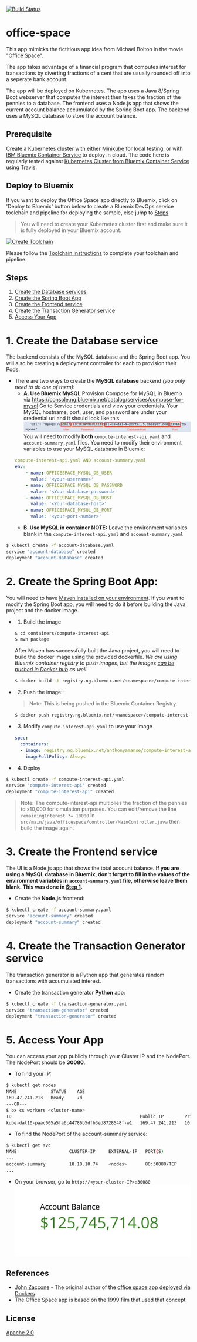 [![Build Status](https://travis-ci.org/IBM/office-space.svg?branch=master)](https://travis-ci.org/IBM/office-space)
# office-space

This app mimicks the fictitious app idea from Michael Bolton in the movie "Office Space".

The app takes advantage of a financial program that computes interest for transactions by diverting fractions of a cent that are usually rounded off into a seperate bank account.

The app will be deployed on Kubernetes. The app uses a Java 8/Spring Boot webserver that computes the interest then takes the fraction of the pennies to a database. The frontend uses a Node.js app that shows the current account balance accumulated by the Spring Boot app. The backend uses a MySQL database to store the account balance.

## Prerequisite

Create a Kubernetes cluster with either [Minikube](https://kubernetes.io/docs/getting-started-guides/minikube) for local testing, or with [IBM Bluemix Container Service](https://github.com/IBM/container-journey-template) to deploy in cloud. The code here is regularly tested against [Kubernetes Cluster from Bluemix Container Service](https://console.ng.bluemix.net/docs/containers/cs_ov.html#cs_ov) using Travis.

## Deploy to Bluemix
If you want to deploy the Office Space app directly to Bluemix, click on 'Deploy to Bluemix' button below to create a Bluemix DevOps service toolchain and pipeline for deploying the sample, else jump to [Steps](#steps)

> You will need to create your Kubernetes cluster first and make sure it is fully deployed in your Bluemix account.

[![Create Toolchain](https://github.com/IBM/container-journey-template/blob/master/images/button.png)](https://console.ng.bluemix.net/devops/setup/deploy/?repository=https://github.com/IBM/office-space)

Please follow the [Toolchain instructions](https://github.com/IBM/container-journey-template/blob/master/Toolchain_Instructions.md) to complete your toolchain and pipeline.

## Steps
1. [Create the Database services](#1-create-the-database-services)
2. [Create the Spring Boot App](#1-create-the-spring-boot-app)
3. [Create the Frontend service](#3-create-the-frontend-service)
4. [Create the Transaction Generator service](#4-create-the-transaction-generator-service)
5. [Access Your App](#5-access-your-app)

# 1. Create the Database service
The backend consists of the MySQL database and the Spring Boot app. You will also be creating a deployment controller for each to provision their Pods.
* There are two ways to create the **MySQL database** backend *(you only need to do one of them)*:
	* **A. Use Bluemix MySQL**
    Provision Compose for MySQL in Bluemix via https://console.ng.bluemix.net/catalog/services/compose-for-mysql
    Go to Service credentials and view your credentials. Your MySQL hostname, port, user, and password are under your credential uri and it should look like this
    ![images](images/mysqlservice.png)
	You will need to modify **both** `compute-interest-api.yaml` and `account-summary.yaml` files. You need to modify their environment variables to use your MySQL database in Bluemix:
    ```yaml
    compute-interest-api.yaml AND account-summary.yaml
    env:
        - name: OFFICESPACE_MYSQL_DB_USER
          value: '<your-username>'
        - name: OFFICESPACE_MYSQL_DB_PASSWORD
          value: '<Your-database-password>'
        - name: OFFICESPACE_MYSQL_DB_HOST
          value: '<Your-database-host>'
        - name: OFFICESPACE_MYSQL_DB_PORT
          value: '<your-port-number>'
    ```
    * **B. Use MySQL in container**
    **NOTE:** Leave the environment variables blank in the `compute-interest-api.yaml` and `account-summary.yaml`
```bash
$ kubectl create -f account-database.yaml
service "account-database" created
deployment "account-database" created
```

# 2. Create the **Spring Boot** App:
You will need to have [Maven installed on your environment](https://maven.apache.org/index.html).
If you want to modify the Spring Boot app, you will need to do it before building the Java project and the docker image.
* 1. Build the image
	```bash
    $ cd containers/compute-interest-api
    $ mvn package
    ```
    After Maven has successfully built the Java project, you will need to build the docker image using the provided dockerfile. *We are using Bluemix container registry to push images, but the images [can be pushed in Docker hub](https://docs.docker.com/datacenter/dtr/2.2/guides/user/manage-images/pull-and-push-images) as well.*
    ```bash
    $ docker build -t registry.ng.bluemix.net/<namespace>/compute-interest-api .
    ```
* 2. Push the image:
	> Note: This is being pushed in the Bluemix Container Registry.

	```bash
    $ docker push registry.ng.bluemix.net/<namespace>/compute-interest-api .
    ```
* 3. Modify `compute-interest-api.yaml` to use your image
	```yaml
    spec:
      containers:
      - image: registry.ng.bluemix.net/anthonyamanse/compute-interest-api ## replace this one with your image name
        imagePullPolicy: Always
    ```
* 4. Deploy
```bash
$ kubectl create -f compute-interest-api.yaml
service "compute-interest-api" created
deployment "compute-interest-api" created
```
> Note: The compute-interest-api multiplies the fraction of the pennies to x10,000 for simulation purposes. You can edit/remove the line `remainingInterest *= 10000` in `src/main/java/officespace/controller/MainController.java` then build the image again.

# 3. Create the Frontend service
The UI is a Node.js app that shows the total account balance.
**If you are using a MySQL database in Bluemix, don't forget to fill in the values of the environment variables in `account-summary.yaml` file, otherwise leave them blank. This was done in [Step 1](#1-create-the-database-services).**


* Create the **Node.js** frontend:
```bash
$ kubectl create -f account-summary.yaml
service "account-summary" created
deployment "account-summary" created
```

# 4. Create the Transaction Generator service
The transaction generator is a Python app that generates random transactions with accumulated interest.
* Create the transaction generator **Python** app:
```bash
$ kubectl create -f transaction-generator.yaml
service "transaction-generator" created
deployment "transaction-generator" created
```

# 5. Access Your App
You can access your app publicly through your Cluster IP and the NodePort. The NodePort should be **30080**.

* To find your IP:
```bash
$ kubectl get nodes
NAME             STATUS    AGE
169.47.241.213   Ready     7d
---OR---
$ bx cs workers <cluster-name>
ID                                                 Public IP        Private IP      Machine Type   State    Status   
kube-dal10-paac005a5fa6c44786b5dfb3ed8728548f-w1   169.47.241.213   10.177.155.13   free           normal   Ready  
```

* To find the NodePort of the account-summary service:
```bash
$ kubectl get svc
NAME                    CLUSTER-IP     EXTERNAL-IP   PORT(S)                                                                      AGE
...
account-summary         10.10.10.74    <nodes>       80:30080/TCP                                                                 2d
...
```
* On your browser, go to `http://<your-cluster-IP>:30080`
![Account-balance](images/balance.png)

## References
* [John Zaccone](https://github.com/jzaccone) - The original author of the [office space app deployed via Dockers](https://github.com/jzaccone/office-space-dockercon2017).
* The Office Space app is based on the 1999 film that used that concept.

## License
[Apache 2.0](http://www.apache.org/licenses/LICENSE-2.0)